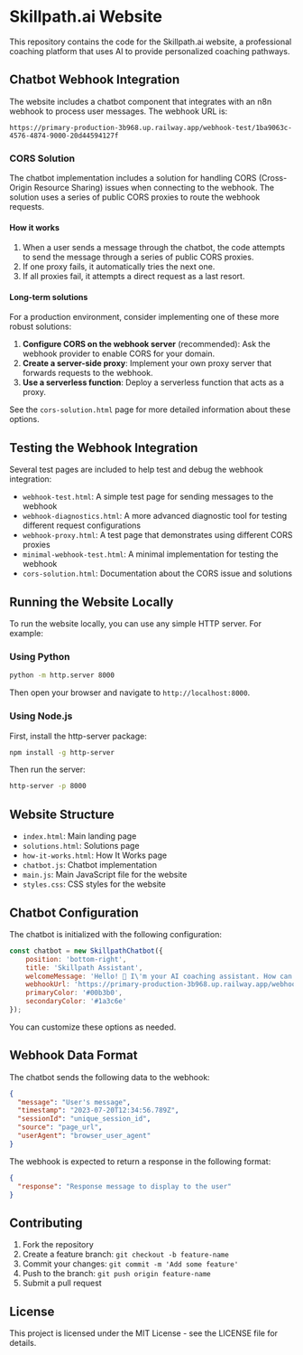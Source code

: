 # Skillpath.ai Website

This repository contains the code for the Skillpath.ai website, a professional coaching platform that uses AI to provide personalized coaching pathways.

## Chatbot Webhook Integration

The website includes a chatbot component that integrates with an n8n webhook to process user messages. The webhook URL is:

```
https://primary-production-3b968.up.railway.app/webhook-test/1ba9063c-4576-4874-9000-20d44594127f
```

### CORS Solution

The chatbot implementation includes a solution for handling CORS (Cross-Origin Resource Sharing) issues when connecting to the webhook. The solution uses a series of public CORS proxies to route the webhook requests.

#### How it works

1. When a user sends a message through the chatbot, the code attempts to send the message through a series of public CORS proxies.
2. If one proxy fails, it automatically tries the next one.
3. If all proxies fail, it attempts a direct request as a last resort.

#### Long-term solutions

For a production environment, consider implementing one of these more robust solutions:

1. **Configure CORS on the webhook server** (recommended): Ask the webhook provider to enable CORS for your domain.
2. **Create a server-side proxy**: Implement your own proxy server that forwards requests to the webhook.
3. **Use a serverless function**: Deploy a serverless function that acts as a proxy.

See the `cors-solution.html` page for more detailed information about these options.

## Testing the Webhook Integration

Several test pages are included to help test and debug the webhook integration:

- `webhook-test.html`: A simple test page for sending messages to the webhook
- `webhook-diagnostics.html`: A more advanced diagnostic tool for testing different request configurations
- `webhook-proxy.html`: A test page that demonstrates using different CORS proxies
- `minimal-webhook-test.html`: A minimal implementation for testing the webhook
- `cors-solution.html`: Documentation about the CORS issue and solutions

## Running the Website Locally

To run the website locally, you can use any simple HTTP server. For example:

### Using Python

```bash
python -m http.server 8000
```

Then open your browser and navigate to `http://localhost:8000`.

### Using Node.js

First, install the http-server package:

```bash
npm install -g http-server
```

Then run the server:

```bash
http-server -p 8000
```

## Website Structure

- `index.html`: Main landing page
- `solutions.html`: Solutions page
- `how-it-works.html`: How It Works page
- `chatbot.js`: Chatbot implementation
- `main.js`: Main JavaScript file for the website
- `styles.css`: CSS styles for the website

## Chatbot Configuration

The chatbot is initialized with the following configuration:

```javascript
const chatbot = new SkillpathChatbot({
    position: 'bottom-right',
    title: 'Skillpath Assistant',
    welcomeMessage: 'Hello! 👋 I\'m your AI coaching assistant. How can I help with your professional development today?',
    webhookUrl: 'https://primary-production-3b968.up.railway.app/webhook-test/1ba9063c-4576-4874-9000-20d44594127f',
    primaryColor: '#00b3b0',
    secondaryColor: '#1a3c6e'
});
```

You can customize these options as needed.

## Webhook Data Format

The chatbot sends the following data to the webhook:

```json
{
  "message": "User's message",
  "timestamp": "2023-07-20T12:34:56.789Z",
  "sessionId": "unique_session_id",
  "source": "page_url",
  "userAgent": "browser_user_agent"
}
```

The webhook is expected to return a response in the following format:

```json
{
  "response": "Response message to display to the user"
}
```

## Contributing

1. Fork the repository
2. Create a feature branch: `git checkout -b feature-name`
3. Commit your changes: `git commit -m 'Add some feature'`
4. Push to the branch: `git push origin feature-name`
5. Submit a pull request

## License

This project is licensed under the MIT License - see the LICENSE file for details.
